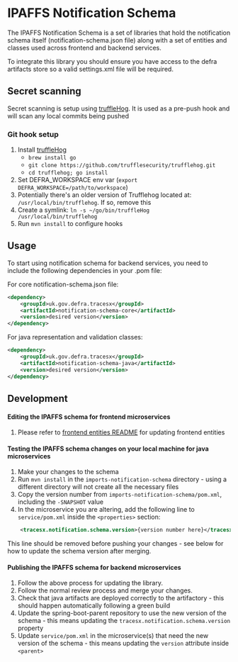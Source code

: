 # IPAFFS Notification Schema

The IPAFFS Notification Schema is a set of libraries that hold the notification schema itself (notification-schema.json file) along with a set of entities and classes used across frontend and backend services.

To integrate this library you should ensure you have access to the defra artifacts store so a valid settings.xml file will be required.

## Secret scanning
Secret scanning is setup using [truffleHog](https://github.com/trufflesecurity/truffleHog).
It is used as a pre-push hook and will scan any local commits being pushed

### Git hook setup

1. Install [truffleHog](https://github.com/trufflesecurity/truffleHog)
   - `brew install go`
   - `git clone https://github.com/trufflesecurity/trufflehog.git`
   - `cd trufflehog; go install`
2. Set DEFRA_WORKSPACE env var (`export DEFRA_WORKSPACE=/path/to/workspace`)
3. Potentially there's an older version of Trufflehog located at: `/usr/local/bin/trufflehog`. If
   so, remove this
4. Create a symlink: `ln -s ~/go/bin/truffleHog /usr/local/bin/trufflehog`
5. Run `mvn install` to configure hooks

## Usage
To start using notification schema for backend services, you need to include the following dependencies in your .pom file:

For core notification-schema.json file:
```xml
<dependency>
    <groupId>uk.gov.defra.tracesx</groupId>
    <artifactId>notification-schema-core</artifactId>
    <version>desired version</version>
</dependency> 
```

For java representation and validation classes:
```xml
<dependency>
    <groupId>uk.gov.defra.tracesx</groupId>
    <artifactId>notification-schema-java</artifactId>
    <version>desired version</version>
</dependency> 
```

## Development

#### Editing the IPAFFS schema for frontend microservices

1. Please refer to [frontend entities README](imports-frontend-entities/README.md) for updating frontend entities

#### Testing the IPAFFS schema changes on your local machine for java microservices

1. Make your changes to the schema
2. Run `mvn install` in the `imports-notification-schema` directory - using a different directory will not create all the necessary files
3. Copy the version number from `imports-notification-schema/pom.xml`, including the `-SNAPSHOT` value
4. In the microservice you are altering, add the following line to `service/pom.xml` inside the `<properties>` section:
```xml
    <tracesx.notification.schema.version>{version number here}</tracesx.notification.schema.version>
```

This line should be removed before pushing your changes - see below for how to update the schema version after merging.

#### Publishing the IPAFFS schema for backend microservices

1. Follow the above process for updating the library.
2. Follow the normal review process and merge your changes.
3. Check that java artifacts are deployed correctly to the artifactory - this should happen automatically following a green build
4. Update the spring-boot-parent repository to use the new version of the schema - this means updating the `tracesx.notification.schema.version` property
5. Update `service/pom.xml` in the microservice(s) that need the new version of the schema - this means updating the `version` attribute inside `<parent>`
